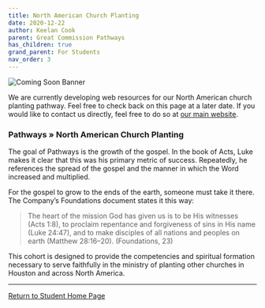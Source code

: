 ```yaml
---
title: North American Church Planting
date: 2020-12-22
author: Keelan Cook
parent: Great Commission Pathways
has_children: true
grand_parent: For Students
nav_order: 3
---
```



![Coming Soon Banner](https://i.imgur.com/pxK8WAn.png)

We are currently developing web resources for our North American church planting pathway. Feel free to check back on this page at a later date. If you would like to contact us directly, feel free to do so at [our main website](https://www.thecgcs.org/).

### Pathways » North American Church Planting
The goal of Pathways is the growth of the gospel. In the book of Acts, Luke makes it clear that this was his primary metric of success. Repeatedly, he references the spread of the gospel and the manner in which the Word increased and multiplied.

For the gospel to grow to the ends of the earth, someone must take it there. The Company’s Foundations document states it this way:

>The heart of the mission God has given us is to be His witnesses (Acts 1:8), to proclaim repentance and forgiveness of sins in His name (Luke 24:47), and to make disciples of all nations and peoples on earth (Matthew 28:16–20). (Foundations, 23)

This cohort is designed to provide the competencies and spiritual formation necessary to serve faithfully in the ministry of planting other churches in Houston and across North America.


---

[Return to Student Home Page](/for-students/for-students.html)